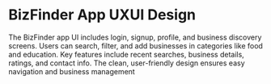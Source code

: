 # BizFinder App UXUI Design
The BizFinder app UI includes login, signup, profile, and business discovery screens. Users can search, filter, and add businesses in categories like food and education. Key features include recent searches, business details, ratings, and contact info. The clean, user-friendly design ensures easy navigation and business management
